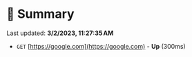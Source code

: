 # 📖 Summary
Last updated: **3/2/2023, 11:27:35 AM**

- `GET` [https://google.com](https://google.com) - **Up** (300ms)
